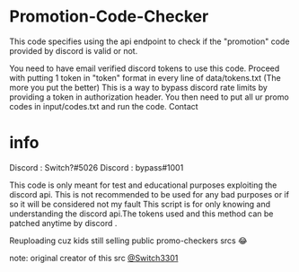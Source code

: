 # Promotion-Code-Checker

This code specifies using the api endpoint to check if the "promotion" code provided by discord is valid or not.

You need to have email verified discord tokens to use this code. Proceed with putting 1 token in "token" format in every line of data/tokens.txt (The more you put the better) This is a way to bypass discord rate limits by providing a token in authorization header. You then need to put all ur promo codes in input/codes.txt and run the code.
Contact

# info
Discord : Switch?#5026
Discord : bypass#1001


This code is only meant for test and educational purposes exploiting the discord api. This is not recommended to be used for any bad purposes or if so it will be considered not my fault This script is for only knowing and understanding the discord api.The tokens used and this method can be patched anytime by discord .

Reuploading cuz kids still selling public promo-checkers srcs 😂

note: original creator of this src [@Switch3301](https://github.com/Switch3301)

